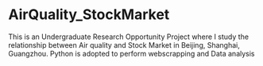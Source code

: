 # AirQuality_StockMarket
This is an Undergraduate Research Opportunity Project where I study the relationship between Air quality and Stock Market in Beijing, Shanghai, Guangzhou. Python is adopted to perform webscrapping and Data analysis
